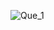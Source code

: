 ![Que_1](https://github.com/SWEG-2015EC-Batch/Akir-Coders/assets/148296605/1761f9df-e09d-41f0-81ec-450124a1ff23)

